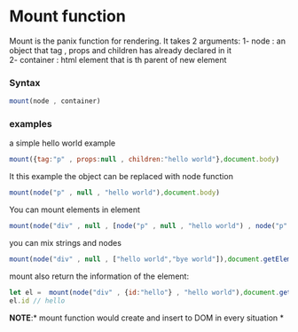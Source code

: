 # Mount function 
Mount is the panix function for rendering. It takes 2 arguments:
1- node : an object that tag , props and children has already declared in it  
2- container : html element that is th parent of new element

### Syntax
```js
mount(node , container)
```
### examples
a simple hello world example
```js
mount({tag:"p" , props:null , children:"hello world"},document.body)
```
It this example the object can be replaced with node function
```js
mount(node("p" , null , "hello world"),document.body)
```
You can mount elements in element
```js
mount(node("div" , null , [node("p" , null , "hello world") , node("p" , null , "bye world")]) document.body)
```
you can mix strings and nodes
```js
mount(node("div" , null , ["hello world","bye world"]),document.getElementById("id-in-here"))
```
mount also return the information of the element:
```js
let el =  mount(node("div" , {id:"hello"} , "hello world"),document.getElementById("id-in-here"))
el.id // hello
```
**NOTE**:* mount function would create and insert to DOM in every situation *